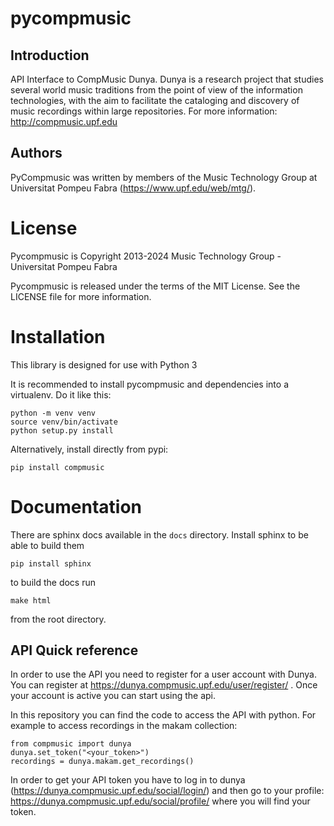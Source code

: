 pycompmusic
===========

Introduction
------------
API Interface to CompMusic Dunya. Dunya is a research project that studies several 
world music traditions from the point of view of the information technologies, 
with the aim to facilitate the cataloging and discovery of music recordings
within large repositories. For more information: http://compmusic.upf.edu

Authors
-------
PyCompmusic was written by members of the Music Technology Group at 
Universitat Pompeu Fabra (https://www.upf.edu/web/mtg/).

License
=======
Pycompmusic is Copyright 2013-2024 Music Technology Group - Universitat Pompeu Fabra

Pycompmusic is released under the terms of the MIT License. See the LICENSE file for
more information.

Installation
============

This library is designed for use with Python 3

It is recommended to install pycompmusic and dependencies into a virtualenv.
Do it like this:

    python -m venv venv
    source venv/bin/activate
    python setup.py install

Alternatively, install directly from pypi:

    pip install compmusic

Documentation
=============

There are sphinx docs available in the `docs` directory. Install sphinx to be able to build them

    pip install sphinx
    
to build the docs run
    
    make html
    
from the root directory.

API Quick reference
-------------------

In order to use the API you need to register for a user account with Dunya. 
You can register at https://dunya.compmusic.upf.edu/user/register/ .
Once your account is active you can start using the api.

In this repository you can find the code to access the API with python. For 
example to access recordings in the makam collection:

    from compmusic import dunya
    dunya.set_token("<your_token>")
    recordings = dunya.makam.get_recordings()

In order to get your API token you have to log in to dunya 
(https://dunya.compmusic.upf.edu/social/login/) and then go to your profile:
https://dunya.compmusic.upf.edu/social/profile/ where you will find your token.

